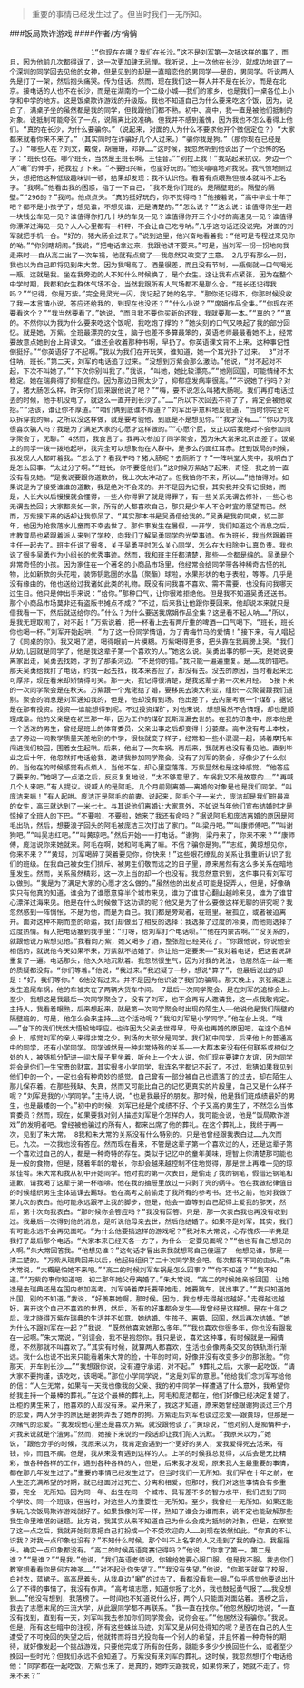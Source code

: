 > 重要的事情已经发生过了。但当时我们一无所知。

###饭局欺诈游戏
####作者/方悄悄

						1“你现在在哪？我们在长沙。”这不是刘军第一次搞这样的事了，而且，因为他前几次都得逞了，这一次更加肆无忌惮。我听说，上一次他在长沙，就成功地诓了一个深圳的同学回去见他的女神，但是见到的却是一直暗恋他的男同学——是的，男同学。听说两人先是打了一架，然后抱头痛哭。传为佳话。然而，现在我们这一群人并不是在长沙，而是在北京。接电话的人也不在长沙，而是在湖南的一个二级小城——我们的家乡，也是我们一桌各位上小学和中学的地方。这是饭桌欺诈游戏的升级版。我也不知道自己为什么要来吃这个饭，因为，说白了，满桌子坐的虽然都是我的同学，但我跟他们都不熟。初中、高中，我一直是被他们抵制的对象。说抵制可能夸张了一点，说隔离比较准确。但我并不感到羞愧，因为我也不怎么看得上他们。“真的在长沙，为什么要骗你。”（说起来，对面的人为什么不要求他开个微信定位？）“大家都来就看你来不来了。”（其实同时在诈骗好几个人过来。）“骗你我是狗。”（那你现在已经是了。）“哪些人在？刘文，戴俊，胡珊珊，邓婷……”这时候，我忽然听到他说出了一个恐怖的名字：“班长也在。哪个班长，当然是王班长啊。王佳音。”“别拉上我！”我站起来抗议。旁边一个人“唰”的伸手，把我拉了下来。“不要扫兴嘛，也蛮好玩的。”他笑嘻嘻地对我说。我气愤地侧过头，想把他这种低级趣味训一顿，结果却发现：我不认识他。看着有点眼熟但根本就叫不上名字。“我啊。”他看出我的困惑，指了一下自己，“我不是你们班的，是隔壁班的。隔壁的隔壁。”“296的？”我问。他点点头。“真的挺好玩的，你不觉得吗？”他接着说，“高中毕业十年了吧？都不是小孩子了，想见谁，不想见谁，还是清楚的。”“怎么说？”“这么说：谁值得你坐一趟一块钱公车见一见？谁值得你打几十块的车见一见？谁值得你开三个小时的高速见一见？谁值得你漂洋过海见一见？人人心里都有一杆秤，不会让自己吃亏呐。”几乎这句话还没说完，对面的刘军就把手机一合。“好的，猪大肠会过来了。”说到这里，他兴奋地看着我：“他可是专程过来见你的呦。”“你别瞎胡闹。”我说，“把电话拿过来，我跟他讲不要来。”可是，当刘军一拐一拐地向我走来时——自从高二出了一次车祸，他就有点瘸了——我忽然又改变了主意。 2几乎有那么一刻，我也以为自己即将见到朱大常。因为我喝高了。酒量很差，而且没有节制，一瓶倒就一口气喝光一瓶，这就是我。坐在我旁边的人不知什么时候换了，是个女生。这让我有点紧张，因为在整个中学时期，我都和女生群体气场不合。当然我跟所有人气场都不是那么合。“班长还记得我吗？”“记得，你是万紫。”完全是灵光一闪，我记起了她的名字。“那你还记得不，你那时候没收了我一本言情小说，答应还给我的，到现在也没还？”“什么小说？”“席娟作品全集。”“你现在还要看这个？”“我当然要看了。”她说，“而且我不要你买新的还我，我就要那一本。”“真的？”“真的。不然你以为我为什么要来吃这个饭呢，我吃饱了撑的？”她尖刻的口气又唤起了我的部分回忆。就是她，万紫。全班最漂亮的女生，脑子也差不多算最笨的，英语老师最最看她不上，经常要故意点她到台上背课文。“谁还会收着那种书啊，早扔了。你英语课文背不上来，这种事记性倒挺好。”“你英语好了不起啊。”我以为我们在开玩笑，谁知道，她一个耳光扑了过来。 3“对不住呐，班长。”第二天，刘军的电话追了过来。“没想到万紫会那么激动。”他说，“对不起对不起，下次不叫她了。”“下次你别叫我了。”我说，“叫她，她比较漂亮。”“她刚回国，可能情绪不太稳定。她在瑞典得了抑郁症的。因为那边日照太少了，抑郁症发病率很高。”“不说她了行吗？对了，猪大肠怎么样，昨天你们后来跟他说了吧？”“嗨，要不说怎么叫猪大肠呢。我们再打电话过去的时候，他手机没电了，就这么一直开到长沙了。”……“所以下次回去不得了了，肯定会被他收拾。”“活该，谁让你不厚道。”“咱们俩到底谁不厚道？”刘军出乎意料地反驳道，“当时你完全可以拆穿我的嘛，之所以没这样做，就是要考验他，到底是不是想见你。”“我才没有……”“你以为我很喜欢骗人吗？我是为了满足大家的心愿才这样做的。”“心愿个屁，反正以后我绝对不会参加同学聚会了，无聊。” 4然而，我食言了。我再次参加了同学聚会，因为朱大常来北京出差了。饭桌上的同学一拨一拨地起哄，我完全可以想象他在人群中，是多么的面红耳赤。赶到饭局的时候，我发现人人都盯着我。“怎么了？看我干吗？猪大肠呢？去厕所了？”一阵哄堂大笑中，我明白了是怎么回事。“太过分了啊。”“班长，你不要怪他们。”这时候万紫站了起来，奇怪，我之前一直没有看见她。“是我说要跟你道歉的，我上次太冲动了。但我怕你不来，所以……”她怕得对。如果说是为了接受谁谁的道歉，我是绝对不会来的。并不是因为记恨，其实我并没有记恨她，而是，人长大以后慢慢就会懂得，一些人你得罪了就是得罪了，有一些关系无谓去修补，一些心也无谓去挽回；大家都亲如一家，所有的人都喜欢自己，那只是少年人不合时宜的愿望而已。然而，万紫接下来的话却让我惊呆了。“其实那本书是吴勇借给我的。”吴勇是我的同桌，初二那年，他因为抢救落水儿童而不幸去世了。那件事发生在暑假，一开学，我们知道这个消息之后，市教育局也紧跟着派人来到了学校，向我们了解吴勇同学的光荣事迹。作为班长，我当然跟着班主任一起去了。班主任说了很多，关于吴勇平时怎么关心同学，怎么在大扫除中认真负责。我也说了很多吴勇作为小组长的优秀事迹。然而，我和班主任都清楚，那些——全都是编的。吴勇是个非常奇怪的小孩。因为家住在一个著名的小商品市场里，他经常会给同学带各种稀奇古怪的礼物，比如新款的头花啦，装饰钥匙圈的水晶（聚酯）球啦，水果形状的电子表啦，等等。几乎是没有缘由的，他也送给过我诸如此类的礼物。既没有问我喜不喜欢、需不需要，也没有问我哪天过生日。他只是伸出手来说：“给你。”那种口气，让你很难拒绝他。但是我不知道吴勇还送书。那个小商品市场莫非还有盗版书摊点不成？“不过，后来我让他跟你要回来，他却说本来就只是借我看一下，然后就送给你的。”什么？为什么要送我席娟作品全集？这是看不起人呐……“所以，是我无理取闹了，对不起！”万紫说着，把一杯看上去有两斤重的啤酒一口气喝下。“班长，班长你也喝一杯。”刘军开始起哄，“为了这一份同学情谊，为了青梅竹马的爱情！”接下来，有人唱起了《同桌的你》。我又喝了酒，喝得眼前一片模糊。万紫喝得更多，把头靠在我肩膀上哭。“我们从幼儿园就是同学了，他是我这辈子第一个喜欢的人。”她这么说。吴勇出事的那一天，是她说要离家出走，吴勇去找她，才到了那条河边。“不是你的错。”我只能一遍遍重复。是……我的错吧。那天吴勇给我打了电话，约我一起去找，我本来答应了，却没有去。没去的原因，当时看起来无可厚非，现在看来却矫情得可笑。那一天，我记得很清楚，是我这辈子第一次来月经。 5接下来的一次同学聚会是在秋天。万紫跟一个鬼佬结了婚，要移民去澳大利亚，组织一次聚餐跟我们道别。聚会的消息是刘军通知我的，但是，他却没有到场。他出差了，去内蒙考察一个煤矿，据说是在那有投资。投资——谁能想得到呢。不过投资煤矿，对他来说，想想虽然不合情理，却也是顺理成章。他的父亲是在初三那一年，因为工作的煤矿瓦斯泄漏去世的。在我的印象中，原本他是一个活泼的男生，曾经是班上的体育委员，父亲出事之后却变得十分萎靡。高中没有考上本校，去了旁边一间教学质量天差地别的中学，很快就变了样子，经常和一些小混混一起，骑着摩托车闯进我们校园，围着女生起哄。后来，他出了一次车祸。再后来，我就再也没有看见他。直到毕业之后十年，他忽然打电话给我，邀请我参加同学聚会。没有了刘军的聚会，好像少了什么似的。当他在的时候感觉有点烦人，当他不在，却心里空落落。万紫显然也是这种感觉。“他答应了要来的。”她喝了一点酒之后，反反复复地说，“太不够意思了。车祸我又不是故意的……”“再喊几个人来吧。”有人提议。说喊人的是阿毛，几个月前刚离婚——离婚的对象是也是我们同学。“叫庞洁来嘛！”有人起哄。庞洁正是阿毛的前妻。说起来，阿毛个子一米六，庞洁却是我们班最高的女生，高三就达到了一米七七。与其说他们离婚让大家意外，不如说当年他们宣布结婚时才是惊掉了全班人的下巴。“不要啦，不要啦，她来了我还有命吗？”据说阿毛和庞洁离婚的原因是阿毛出轨，然后，想要浪子回头的阿毛被庞洁三次打出了家门。“叫梁丹吧。”“叫康师傅吧。”“叫谢狗吧。”“叫吴志红吧。”“叫黄琼吧。”然后开始一一打电话。“谢狗，梁丹来了，你来不来？”“康师傅，庞洁说你来她就来。阿毛在啊，她和阿毛离了嘛。不信？骗你是狗。”“志红，黄琼想见你，你来不来？”“黄琼，刘军喝醉了哭着要见你，你快来！”这些眼花缭乱的关系让我重新认识了我们的班级。在我自己被女生们排斥、被男生们敬而远之的日子里，原来居然有这么多关系在暗地里发生。然而，关系虽然精彩，这一次上当的却一个也没有。我忽然意识到，这件事只有刘军可以做到。“我是为了满足大家的心愿才这么做的。”虽然他的出发点可能是捉弄人，但是，好像确实只有他真的知道，谁会为了谁愿意穿半个城市来见，谁为了谁甘心翻山越岭来见，谁为了谁甘心漂洋过海来见。他是在什么时候做下这功课的呢？他又是为了什么要做这样无聊的研究呢？我忽然感到一阵惆怅，不是为他，而是为自己。我们都是旁观者，在班里。被孤立，或者被迫离开。面对这种不期而至的命运，我们却做出了相反的选择：我选择了过度的冷漠，而他则选择了过度热情。有人把电话塞到我手里：“打呀，给刘军打个电话呗。”“他在内蒙古啊。”“没关系的，就跟他说万紫想见他。”我看向万紫，她又喝多了酒，整张脸已经哭花了。“你跟他说，你说他会相信的，就说他今天如果不来，万紫就不结婚了。你让他一定要来——”我对着电话，把这套说辞重复了一遍。电话那头，他久久地沉默着。我忽然很生气，因为对我的说法，他居然连一丝一毫的质疑都没有。“你们等着。”他说，“我过来。”我迟疑了一秒，想说“算了”，但最后说出的却是：“好，我们等你。” 6他没有过来。并不是因为他识破了我们的骗局。那天晚上，京张高速上发生追尾车祸，他的车被夹在了两辆大货车中间。 7最后一次同学聚会，是在刘军的追悼会上。至少，我想这是我最后一次同学聚会了，没有了刘军，也不会再有人邀请我，这一点我敢肯定。主持人，我看着眼熟，后来想起来，就是第一次同学聚会时出现的陌生人——他说他是我们隔壁的隔壁班的，可是，他怎么会来主持……这个活动呢？“我和刘军是小学同学。”他在台上说。“哦——”台下的我们恍然大悟般地呼应。也许因为父亲去世得早，母亲也再婚的原因吧，在这个追悼会上，感觉刘军的亲人来得非常之少。到场的大部分是同学。我们初中同学，后来他上的普通高中的同学，还有小学同学。同学诚然是一种非常特殊的关系——一大群本来没有任何联系或相似之处的人，被随机分配进一间大屋子里坐着，听台上一个大人说，你们现在要建立友谊，因为同学将会是你们一生宝贵的财富。其实很多小学同学，我连名字都记不起了。不过，我猜如果我见到他们中的一个，一定也会有种奇妙的感觉。自己曾有一部分被自己也遗落了的过去，却在陌生人那儿保存着。在那些残缺、失真，然而又可能比自己的记忆更真实的片段里，自己又是什么样子呢？“刘军是我的小学同学。”主持人说，“也是我最好的朋友。那时候，他是我们班成绩最好的男生，也是最矮的一个。”初中的时候，刘军已经是个成绩不好、个子又高的男生了，不然怎么当体育委员？然而，现在，如果要我对别人描述刘军是个怎样的人，我可能会说，他是“饭局欺诈游戏”的发明者吧。曾经被他骗过的所有人，都来出席了他的葬礼。在这个葬礼上，我终于再一次，见到了朱大常。 8我和朱大常的关系没有什么特别的。只是他曾经跟我表白过……九次而已。九次。一次我也没有答应。然而现在看来，不管是这辈子第一个喜欢过的人，还是这辈子第一个喜欢过自己的人，都是一种奇特的存在。类似于记忆中的童年美味，理智上你清楚那可能也是一般的食物，但是，随着年龄的增长，你却会越来越控制不住地觉得，那是世上再难一见的琼浆佳肴。朱大常和我从初中开始同学。他对我的第一次表白，是偷走了我的钢笔，假借还钢笔和道歉，请我喝了这辈子第一杯咖啡。他在我的抽屉里放过一只剥了壳的蜗牛。他在我做纪律值日的时候组织男生全体逃课去踢球。他在高考之前偷走了我所有的参考书。还书之前，他对我做了第九次的表白。他可能永远跟不上我的脚步，但是，他会一直等到自己配得上爱我的那天，然后，第十次向我表白。“那时候你会答应吗？”我没有回答。只是，那一次表白我也再没有收到过。我最后一次得到他的消息，是听说他母亲去世，然后他结婚了。如果不是刘军，其实，我们有可能永远不会再见面吧。“为什么他要搞这样的游戏呢？”我对朱大常说，心存愧疚——毕竟是我打了最后那个电话。“大家本来已经天各一方了，为什么一定要见面呢？”“他也有自己想见的人啊。”朱大常回答我。“他想见谁？”这句话才冒出来我就想骂自己傻逼了——他想见谁，那是一清二楚的。“万紫从瑞典回来以后，他起码组织了二十次同学聚会吧。每次都有不同的由头。”朱大常说，“大概是怕她不来吧。”“高二的时候刘军车祸是怎么回事？”“你不知道？”“我不知道。”“万紫的事你知道吧，初二那年她父母离婚了。”朱大常说，“高二的时候她亲爸回国，让她选是去瑞典还是在国内参加高考。刘军骑着摩托要带她走，她要跳车，就出事了。”“我只知道她出国，别的不知道。”我说，“好羡慕她啊，那时候。因为，我也想走得越远越好。”走得越远越好，离开这个自己不喜欢的世界，然后，所有的好事都会发生——我曾经是这样想。是在十年之后，我才晓得万紫在瑞典的生活并不如意。她结婚、生孩子、离婚、回国，然后再次结婚。“她为什么不跟刘军在一起？”我说，“既然他喜欢她那么多年。”“我也喜欢你很多年，你也没有跟我在一起啊。”朱大常说，“别误会，我不是抱怨你。我只是说，喜欢这种事，有时候就是一厢情愿，不然那就不叫喜欢了。”其实有时候，就算两人都喜欢，生活也会像两条交叉的铁轨渐行渐远。我什么也说不出来只能看着朱大常的脸，十年的时间，好像并没有改变多少的那张脸。“你那天，开车到长沙……”“我想跟你说，没有遵守承诺，对不起。” 9葬礼之后，大家一起吃饭。“请大家不要拘谨，该吃吃，该喝喝。”那位小学同学说，“这是刘军的意思。”他给我们念刘军写给他的信：“人生无常，如果有一天我也像我的父亲、我的初中同学一样遭遇了什么意外，我希望你给我主持一个最棒的葬礼。”在这个最棒的葬礼上，阿毛和庞洁都在，他们好像已经决定复婚了。出柜的男生来了，他喜欢的人却没有来。梁丹来了，我这才知道，原来她曾经跟谢狗谈过三个月的恋爱，两人分手的原因是谢狗弄丢了她养的狗。万紫走后刘军也谈过恋爱——跟黄琼，但那是一次赌气的恋爱。“我发现他心里还是喜欢万紫，就没跟他谈了。”黄琼说，“他对别人是痴情种子，对我来说就是个渣男。”然而，她接下来说的一段话却让我们陷入沉默。“我原来以为，”她说，“跟他分手的时候，我原来以为，我肯定会遇到一个更好的男人，爱我爱得死去活来，有钱，帅，而且不瘸。但是，我从来没有遇到这样的人。上学的时候我总觉得，以后会是无比精彩，做各种各样的工作，遇到各种各样的人，但是，后来我才发现，原来我人生最重要的事情，都在那几年发生过了。”重要的事情已经发生过了。但当时我们一无所知。我们早在十年之前，在人生还充满希望的时期，就已经面对过死亡、分离和相爱，但那时，我们对这些事情会有多重要，完全一无所知。因为同一年、出生在同一个城市、具有差不多的智力水平，我们进到了同一个学校、同一个班级，但当时，对这些人的重要性一无所知。至少，我曾经一无所知。如果还能多玩几次饭局欺诈游戏就好了。如果我像刘军一样，熟知了谁会为谁而来，说不定也能破解那些我生命里难堪的谜题。比方说，我其实从来不知道自己为什么会成为抵制的对象，但是，在察觉了这一点之后，我就开始刻意把自己打扮成一个不受欢迎的人……到现在依然如此。“你真的不认识我？对我一点印象也没有？”不知什么时候，那个叫不上名字的人又走到了我的身边。我摇摇头。确实一点印象都没有。“高二的时候英语竞赛记得吗？”他说，“你拿了第一。第二是谁？”“是谁？”“是我。”他说，“我们英语老师说，你输给她要心服口服。但是我不服。我去你们教室想看看你是何方神圣……”“对不起让你失望了。”“我没有失望。”他说，“你那天就穿了校服，白衬衣，蓝裙子。高高昂着头，从我身边“唰”的过去了，看都没看我一眼。”似乎感觉他要说出什么了不得的事情了，我没有作声。“高考填志愿，知道你报了北外，我也鼓起勇气报了……我没想到……”他没有想到，我落榜了。一时间也不知道说什么好，两个人只能面对面站着。落榜之后，我去了志愿末尾的三流大学，从此跟同学都不再联系。“我一直在找你。”他忽然殷切地说，“一直没有找到，直到有一天，刘军叫我去参加你们同学聚会，说你会在。”“他居然没有骗你。”我说。但是，所有这些暗中的注视，所有这些蛛丝马迹，刘军又是从何处得知的呢？是否在自己的人生遭受了不可挽回的失望之后，他就转而将目光投向每一个别人的希望，并且怀着一种奇特的期待，就好像发起一个挑战游戏，只要他完成了所有的任务，就能多多少少换回些什么，或者至少挽回一些时光？但我们永远不会知道了。万紫没有来刘军的葬礼。这时候，我忽然想打个电话给他：“同学都在一起吃饭，万紫也来了。是真的，她昨天跟我说，如果你来了，她就不走了。你来不来？”			  		